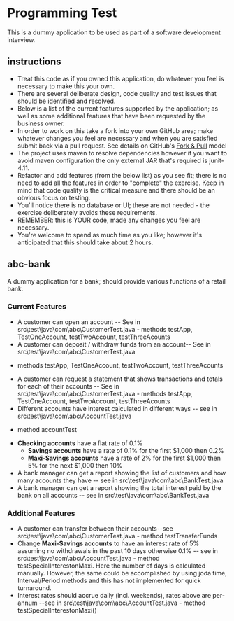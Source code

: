 Programming Test
========

This is a dummy application to be used as part of a software development interview.

instructions
--------

* Treat this code as if you owned this application, do whatever you feel is necessary to make this your own.
* There are several deliberate design, code quality and test issues that should be identified and resolved.
* Below is a list of the current features supported by the application; as well as some additional features that have been requested by the business owner.
* In order to work on this take a fork into your own GitHub area; make whatever changes you feel are necessary and when you are satisfied submit back via a pull request. See details on GitHub's [Fork & Pull](https://help.github.com/articles/using-pull-requests) model
* The project uses maven to resolve dependencies however if you want to avoid maven configuration the only external JAR that's required is junit-4.11.
* Refactor and add features (from the below list) as you see fit; there is no need to add all the features in order to "complete" the exercise. Keep in mind that code quality is the critical measure and there should be an obvious focus on testing.
* You'll notice there is no database or UI; these are not needed - the exercise deliberately avoids these requirements.
* REMEMBER: this is YOUR code, made any changes you feel are necessary.
* You're welcome to spend as much time as you like; however it's anticipated that this should take about 2 hours.

abc-bank
--------

A dummy application for a bank; should provide various functions of a retail bank.

### Current Features

* A customer can open an account -- See in src\test\java\com\abc\CustomerTest.java - methods testApp,
TestOneAccount, testTwoAccount, testThreeAcounts
* A customer can deposit / withdraw funds from an account-- See in src\test\java\com\abc\CustomerTest.java 
- methods testApp,
TestOneAccount, testTwoAccount, testThreeAcounts
* A customer can request a statement that shows transactions and totals for each of their accounts 
-- See in src\test\java\com\abc\CustomerTest.java - methods testApp,
TestOneAccount, testTwoAccount, testThreeAcounts
* Different accounts have interest calculated in different ways -- see in src\test\java\com\abc\AccountTest.java  
- method accountTest
* **Checking accounts** have a flat rate of 0.1% 
  * **Savings accounts** have a rate of 0.1% for the first $1,000 then 0.2%
  * **Maxi-Savings accounts** have a rate of 2% for the first $1,000 then 5% for the next $1,000 then 10%
* A bank manager can get a report showing the list of customers and how many accounts they have
-- see in src\test\java\com\abc\BankTest.java
* A bank manager can get a report showing the total interest paid by the bank on all accounts 
-- see in src\test\java\com\abc\BankTest.java

### Additional Features

* A customer can transfer between their accounts--see src\test\java\com\abc\CustomerTest.java - method testTransferFunds
* Change **Maxi-Savings accounts** to have an interest rate of 5% assuming no withdrawals in the past 10 days otherwise 0.1% 
-- see in src\test\java\com\abc\AccountTest.java  - method testSpecialInterestonMaxi.
Here the number of days is calculated manually.  However, the same could be accomplished by using joda time, 
Interval/Period methods and this has not implemented for quick turnaround.
* Interest rates should accrue daily (incl. weekends), rates above are per-annum 
--see in src\test\java\com\abc\AccountTest.java  - method testSpecialInterestonMaxi()
